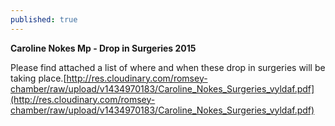```yaml
---
published: true
---
```



**Caroline Nokes Mp - Drop in Surgeries 2015**

Please find attached a list of where and when these drop in surgeries will be taking place.[http://res.cloudinary.com/romsey-chamber/raw/upload/v1434970183/Caroline_Nokes_Surgeries_vyldaf.pdf](http://res.cloudinary.com/romsey-chamber/raw/upload/v1434970183/Caroline_Nokes_Surgeries_vyldaf.pdf)
